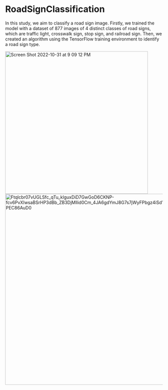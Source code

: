 # RoadSignClassification

In this study, we aim to classify a road sign image. Firstly, we trained the model with a dataset of 877 images of 4 distinct classes of road signs, which are traffic light, crosswalk sign, stop sign, and railroad sign. Then, we created an algorithm using the TensorFlow training environment to identify a road sign type.  


<img width="456" alt="Screen Shot 2022-10-31 at 9 09 12 PM" src="https://user-images.githubusercontent.com/101761170/199143243-cf804851-1a9c-4a36-82b0-4674c84eb23c.png">

<img width="611" alt="Ftqlcbr07vUGLSfc_qTu_klguxDiD7GwGoD6CKNP-fcv6PvXIwsaBSrHP3dBb_ZB3DjMllid0Cm_4JA6gdYmJ8G7s7jWyFPbgz4iSd1amxyn7rBbG7ZPEC86AuD0" src="https://user-images.githubusercontent.com/101761170/199143433-3f9597c3-ee35-4eb3-9135-105a3ef3ecc9.png">
